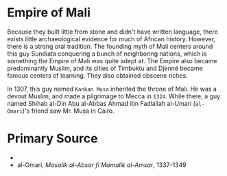 # Empire of Mali

Because they built little from stone and didn't have written language, there
exists little archaeological evidence for much of African history. However,
there is a strong oral tradition. The founding myth of Mali centers around this
guy Sundiata conquering a bunch of neighboring nations, which is something the
Empire of Mali was quite adept at. The Empire also became predominantly Muslim,
and its cities of Timbuktu and Djenné became famous centers of learning. They
also obtained obscene riches.

In 1307, this guy named `Kankan Musa` inherited the throne of Mali. He was a
devout Muslim, and made a pilgrimage to Mecca in `1324`. While there, a guy
named Shihab al-Din Abu al-Abbas Ahmad ibn Fadlallah al-Umari (`al-Omari`)'s
friend saw Mr. Musa in Cairo.

# Primary Source

- 
- al-Omari, *Masalik al-Absar fi Mamalik al-Amsar*, 1337-1349


